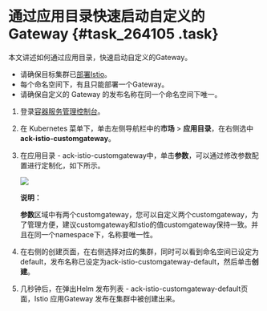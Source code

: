# 通过应用目录快速启动自定义的Gateway {#task_264105 .task}

本文讲述如何通过应用目录，快速启动自定义的Gateway。

-   请确保目标集群已[部署Istio](../../../../intl.zh-CN/用户指南/Kubernetes集群/Istio管理/部署Istio.md#)。
-   每个命名空间下，有且只能部署一个Gateway。
-   请确保自定义的 Gateway 的发布名称在同一个命名空间下唯一。

1.  登录[容器服务管理控制台](https://cs.console.aliyun.com/)。
2.  在 Kubernetes 菜单下，单击左侧导航栏中的**市场** \> **应用目录**，在右侧选中**ack-istio-customgateway**。
3.  在应用目录 - ack-istio-customgateway中，单击**参数**，可以通过修改参数配置进行定制化，如下所示。 

    ![](http://static-aliyun-doc.oss-cn-hangzhou.aliyuncs.com/assets/img/217837/156404711847104_zh-CN.png)

    **说明：** 

    **参数**区域中有两个customgateway，您可以自定义两个customgateway，为了管理方便，建议customgateway和Istio的值customgateway保持一致。并且在同一个namespace下，名称要唯一性。

4.  在右侧的创建页面，在右侧选择对应的集群，同时可以看到命名空间已设定为default，发布名称已设定为ack-istio-customgateway-default，然后单击**创建**。
5.  几秒钟后，在弹出Helm 发布列表 - ack-istio-customgateway-default页面，Istio 应用Gateway 发布在集群中被创建出来。

